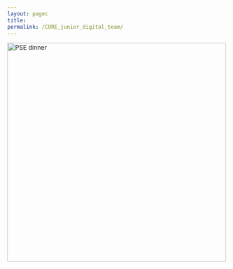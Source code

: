 ```yaml
---
layout: pagec
title: 
permalink: /CORE_junior_digital_team/
---
```


<img src="{{site.baseurl}}/assets/images/university_buildings/ZEW/CORE_junior_digital_team.jpg" alt="PSE dinner" width="500"/><br/>

